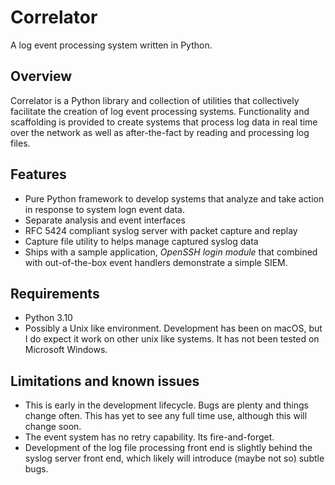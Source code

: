 # Correlator

A log event processing system written in Python.

## Overview

Correlator is a Python library and collection of utilities that collectively facilitate the creation of log event
processing systems. Functionality and scaffolding is provided to create systems that process log data in real time
over the network as well as after-the-fact by reading and processing log files. 

## Features

- Pure Python framework to develop systems that analyze and take action in response to system logn event data.
- Separate analysis and event interfaces
- RFC 5424 compliant syslog server with packet capture and replay
- Capture file utility to helps manage captured syslog data
- Ships with a sample application, *OpenSSH login module* that combined with out-of-the-box event handlers demonstrate a 
simple SIEM.

## Requirements

- Python 3.10
- Possibly a Unix like environment. Development has been on macOS, but I do expect it work on other unix like systems.
It has not been tested on Microsoft Windows.

## Limitations and known issues

- This is early in the development lifecycle. Bugs are plenty and things change often. This has yet to see any full time
use, although this will change soon.
- The event system has no retry capability. Its fire-and-forget.
- Development of the log file processing front end is slightly behind the syslog server front end, which likely will
introduce (maybe not so) subtle bugs.



